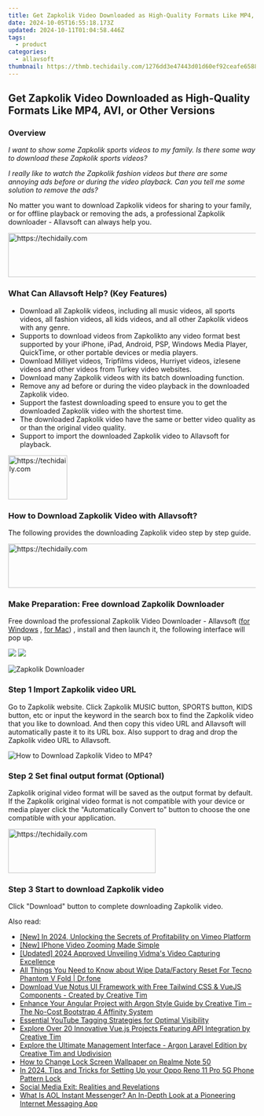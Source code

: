 ```yaml
---
title: Get Zapkolik Video Downloaded as High-Quality Formats Like MP4, AVI, or Other Versions
date: 2024-10-05T16:55:18.173Z
updated: 2024-10-11T01:04:58.446Z
tags:
  - product
categories:
  - allavsoft
thumbnail: https://thmb.techidaily.com/1276dd3e47443d01d60ef92ceafe65883b1431cf0aceea8f20ef4307f66fd914.jpg
---
```


## Get Zapkolik Video Downloaded as High-Quality Formats Like MP4, AVI, or Other Versions

### Overview

_I want to show some Zapkolik sports videos to my family. Is there some way to download these Zapkolik sports videos?_

_I really like to watch the Zapkolik fashion videos but there are some annoying ads before or during the video playback. Can you tell me some solution to remove the ads?_

No matter you want to download Zapkolik videos for sharing to your family, or for offline playback or removing the ads, a professional Zapkolik downloader - Allavsoft can always help you.

<!-- affiliate ads begin -->
<a href="https://laganoo.pxf.io/c/5597632/1484950/16446" target="_top" id="1484950">
  <img src="//a.impactradius-go.com/display-ad/16446-1484950" border="0" alt="https://techidaily.com" width="728" height="90"/>
</a>
<img height="0" width="0" src="https://laganoo.pxf.io/i/5597632/1484950/16446" style="position:absolute;visibility:hidden;" border="0" />
<!-- affiliate ads end -->

### What Can Allavsoft Help? (Key Features)

* Download all Zapkolik videos, including all music videos, all sports videos, all fashion videos, all kids videos, and all other Zapkolik videos with any genre.
* Supports to download videos from Zapkolikto any video format best supported by your iPhone, iPad, Android, PSP, Windows Media Player, QuickTime, or other portable devices or media players.
* Download Milliyet videos, Tripfilms videos, Hurriyet videos, izlesene videos and other videos from Turkey video websites.
* Download many Zapkolik videos with its batch downloading function.
* Remove any ad before or during the video playback in the downloaded Zapkolik video.
* Support the fastest downloading speed to ensure you to get the downloaded Zapkolik video with the shortest time.
* The downloaded Zapkolik video have the same or better video quality as or than the original video quality.
* Support to import the downloaded Zapkolik video to Allavsoft for playback.

<!-- affiliate ads begin -->
<a href="https://bluetties.sjv.io/c/5597632/2141688/17094" target="_top" id="2141688">
  <img src="//a.impactradius-go.com/display-ad/17094-2141688" border="0" alt="https://techidaily.com" width="120" height="90"/>
</a>
<img height="0" width="0" src="https://bluetties.sjv.io/i/5597632/2141688/17094" style="position:absolute;visibility:hidden;" border="0" />
<!-- affiliate ads end -->

### How to Download Zapkolik Video with Allavsoft?

The following provides the downloading Zapkolik video step by step guide.

<!-- affiliate ads begin -->
<a href="https://aligracehair.sjv.io/c/5597632/2135361/19272" target="_top" id="2135361">
  <img src="//a.impactradius-go.com/display-ad/19272-2135361" border="0" alt="https://techidaily.com" width="728" height="90"/>
</a>
<img height="0" width="0" src="https://aligracehair.sjv.io/i/5597632/2135361/19272" style="position:absolute;visibility:hidden;" border="0" />
<!-- affiliate ads end -->

### Make Preparation: Free download Zapkolik Downloader

Free download the professional Zapkolik Video Downloader - Allavsoft ([for Windows](https://tools.techidaily.com/allavsoft/products/) , [for Mac](https://tools.techidaily.com/allavsoft/products/)) , install and then launch it, the following interface will pop up.

[![](https://www.allavsoft.com/how-to/../images/how-to/free-download-win.jpg)](https://tools.techidaily.com/allavsoft/products/) [![](https://www.allavsoft.com/how-to/../images/how-to/free-download-mac.jpg)](https://tools.techidaily.com/allavsoft/products/)

![Zapkolik Downloader](https://www.allavsoft.com/how-to/../images/allavsoft/screen-shot-600.jpg)

### Step 1 Import Zapkolik video URL

Go to Zapkolik website. Click Zapkolik MUSIC button, SPORTS button, KIDS button, etc or input the keyword in the search box to find the Zapkolik video that you like to download. And then copy this video URL and Allavsoft will automatically paste it to its URL box. Also support to drag and drop the Zapkolik video URL to Allavsoft.

![How to Download Zapkolik Video to MP4?](https://www.allavsoft.com/how-to/../images/how-to/download-rtmp-video/download-rtmp-video.jpg)

### Step 2 Set final output format (Optional)

Zapkolik original video format will be saved as the output format by default. If the Zapkolik original video format is not compatible with your device or media player click the "Automatically Convert to" button to choose the one compatible with your application.

<!-- affiliate ads begin -->
<a href="https://aligracehair.sjv.io/c/5597632/1975816/19272" target="_top" id="1975816">
  <img src="//a.impactradius-go.com/display-ad/19272-1975816" border="0" alt="https://techidaily.com" width="300" height="90"/>
</a>
<img height="0" width="0" src="https://aligracehair.sjv.io/i/5597632/1975816/19272" style="position:absolute;visibility:hidden;" border="0" />
<!-- affiliate ads end -->

### Step 3 Start to download Zapkolik video

Click "Download" button to complete downloading Zapkolik video.

<ins class="adsbygoogle"
     style="display:block"
     data-ad-format="autorelaxed"
     data-ad-client="ca-pub-7571918770474297"
     data-ad-slot="1223367746"></ins>

<ins class="adsbygoogle"
     style="display:block"
     data-ad-client="ca-pub-7571918770474297"
     data-ad-slot="8358498916"
     data-ad-format="auto"
     data-full-width-responsive="true"></ins>

<span class="atpl-alsoreadstyle">Also read:</span>
<div><ul>
<li><a href="https://vimeo-videos.techidaily.com/new-in-2024-unlocking-the-secrets-of-profitability-on-vimeo-platform/"><u>[New] In 2024, Unlocking the Secrets of Profitability on Vimeo Platform</u></a></li>
<li><a href="https://extra-guidance.techidaily.com/new-iphone-video-zooming-made-simple/"><u>[New] IPhone Video Zooming Made Simple</u></a></li>
<li><a href="https://screen-mirroring-recording.techidaily.com/updated-2024-approved-unveiling-vidmas-video-capturing-excellence/"><u>[Updated] 2024 Approved Unveiling Vidma's Video Capturing Excellence</u></a></li>
<li><a href="https://techidaily.com/all-things-you-need-to-know-about-wipe-datafactory-reset-for-tecno-phantom-v-fold-drfone-by-drfone-reset-android-reset-android/"><u>All Things You Need to Know about Wipe Data/Factory Reset For Tecno Phantom V Fold | Dr.fone</u></a></li>
<li><a href="https://win-net.techidaily.com/download-vue-notus-ui-framework-with-free-tailwind-css-and-vuejs-components-created-by-creative-tim/"><u>Download Vue Notus UI Framework with Free Tailwind CSS & VueJS Components - Created by Creative Tim</u></a></li>
<li><a href="https://win-net.techidaily.com/enhance-your-angular-project-with-argon-style-guide-by-creative-tim-the-no-cost-bootstrap-4-affinity-system/"><u>Enhance Your Angular Project with Argon Style Guide by Creative Tim – The No-Cost Bootstrap 4 Affinity System</u></a></li>
<li><a href="https://youtube-lab.techidaily.com/tial-youtube-tagging-strategies-for-optimal-visibility/"><u>Essential YouTube Tagging Strategies for Optimal Visibility</u></a></li>
<li><a href="https://win-net.techidaily.com/explore-over-20-innovative-vuejs-projects-featuring-api-integration-by-creative-tim/"><u>Explore Over 20 Innovative Vue.js Projects Featuring API Integration by Creative Tim</u></a></li>
<li><a href="https://win-net.techidaily.com/explore-the-ultimate-management-interface-argon-laravel-edition-by-creative-tim-and-updivision/"><u>Explore the Ultimate Management Interface - Argon Laravel Edition by Creative Tim and Updivision</u></a></li>
<li><a href="https://easy-unlock-android.techidaily.com/how-to-change-lock-screen-wallpaper-on-realme-note-50-by-drfone-android/"><u>How to Change Lock Screen Wallpaper on Realme Note 50</u></a></li>
<li><a href="https://android-unlock.techidaily.com/in-2024-tips-and-tricks-for-setting-up-your-oppo-reno-11-pro-5g-phone-pattern-lock-by-drfone-android/"><u>In 2024, Tips and Tricks for Setting Up your Oppo Reno 11 Pro 5G Phone Pattern Lock</u></a></li>
<li><a href="https://facebook.techidaily.com/social-media-exit-realities-and-revelations/"><u>Social Media Exit: Realities and Revelations</u></a></li>
<li><a href="https://technical-tips.techidaily.com/what-is-aol-instant-messenger-an-in-depth-look-at-a-pioneering-internet-messaging-app/"><u>What Is AOL Instant Messenger? An In-Depth Look at a Pioneering Internet Messaging App</u></a></li>
</ul></div>

